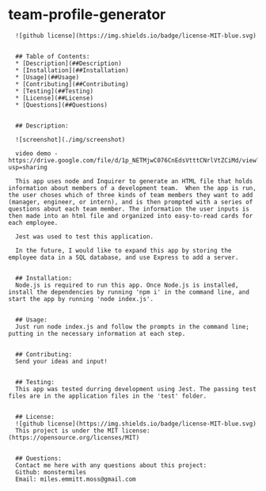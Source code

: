 # team-profile-generator
      ![github license](https://img.shields.io/badge/license-MIT-blue.svg)


      ## Table of Contents:
      * [Description](##Description) 
      * [Installation](##Installation)
      * [Usage](##Usage)
      * [Contributing](##Contributing)
      * [Testing](##Testing)
      * [License](##License)
      * [Questions](##Questions)


      ## Description:

      ![screenshot](./img/screenshot)   

      video demo - https://drive.google.com/file/d/1p_NETMjwC076CnEdsVtttCNrlVtZCiMd/view?usp=sharing

      This app uses node and Inquirer to generate an HTML file that holds information about members of a development team.  When the app is run, the user choses which of three kinds of team members they want to add (manager, engineer, or intern), and is then prompted with a series of questions about each team member. The information the user inputs is then made into an html file and organized into easy-to-read cards for each employee.  
      
      Jest was used to test this application.  

      In the future, I would like to expand this app by storing the employee data in a SQL database, and use Express to add a server.


      ## Installation:
      Node.js is required to run this app. Once Node.js is installed, install the dependencies by running 'npm i' in the command line, and start the app by running 'node index.js'. 

      
      ## Usage:
      Just run node index.js and follow the prompts in the command line; putting in the necessary information at each step.


      ## Contributing:
      Send your ideas and input! 

      
      ## Testing:
      This app was tested durring development using Jest. The passing test files are in the application files in the 'test' folder.


      ## License:
      ![github license](https://img.shields.io/badge/license-MIT-blue.svg)
      This project is under the MIT license: (https://opensource.org/licenses/MIT)

      
      ## Questions:
      Contact me here with any questions about this project:
      Github: monstermiles
      Email: miles.emmitt.moss@gmail.com

      